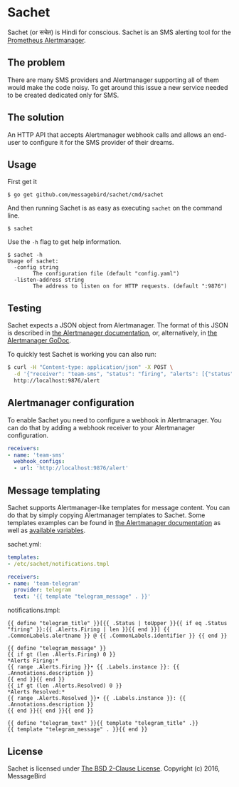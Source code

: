 # Sachet

Sachet (or सचेत) is Hindi for conscious. Sachet is an SMS alerting tool for the [Prometheus Alertmanager](https://github.com/prometheus/alertmanager).

## The problem
There are many SMS providers and Alertmanager supporting all of them would make the code noisy. To get around this issue a new service needed to be created dedicated only for SMS.

## The solution
An HTTP API that accepts Alertmanager webhook calls and allows an end-user to configure it for the SMS provider of their dreams.

## Usage

First get it 

```
$ go get github.com/messagebird/sachet/cmd/sachet
```

And then running Sachet is as easy as executing `sachet` on the command line.

```
$ sachet
```

Use the `-h` flag to get help information.

```
$ sachet -h
Usage of sachet:
  -config string
        The configuration file (default "config.yaml")
  -listen-address string
        The address to listen on for HTTP requests. (default ":9876")
```

## Testing

Sachet expects a JSON object from Alertmanager. The format of this JSON is described in [the Alertmanager documentation](https://prometheus.io/docs/alerting/configuration/#webhook-receiver-<webhook_config>), or, alternatively, in [the Alertmanager GoDoc](https://godoc.org/github.com/prometheus/alertmanager/template#Data).

To quickly test Sachet is working you can also run:
```bash
$ curl -H "Content-type: application/json" -X POST \
  -d '{"receiver": "team-sms", "status": "firing", "alerts": [{"status": "firing", "labels": {"alertname": "test-123"} }], "commonLabels": {"key": "value"}}' \
  http://localhost:9876/alert
```

## Alertmanager configuration

To enable Sachet you need to configure a webhook in Alertmanager. You can do that by adding a webhook receiver to your Alertmanager configuration. 

```yaml
receivers:
- name: 'team-sms'
  webhook_configs:
  - url: 'http://localhost:9876/alert'
```

## Message templating

Sachet supports Alertmanager-like templates for message content. You can do that by simply copying Alertmanager templates to Sachet. Some templates examples can be found in [the Alertmanager documentation](https://prometheus.io/docs/alerting/notification_examples/) as well as [available variables](https://prometheus.io/docs/alerting/notifications/).

sachet.yml:
```yaml
templates:
- /etc/sachet/notifications.tmpl

receivers:
- name: 'team-telegram'
  provider: telegram
  text: '{{ template "telegram_message" . }}'
```
notifications.tmpl:
```
{{ define "telegram_title" }}[{{ .Status | toUpper }}{{ if eq .Status "firing" }}:{{ .Alerts.Firing | len }}{{ end }}] {{ .CommonLabels.alertname }} @ {{ .CommonLabels.identifier }} {{ end }}

{{ define "telegram_message" }}
{{ if gt (len .Alerts.Firing) 0 }}
*Alerts Firing:*
{{ range .Alerts.Firing }}• {{ .Labels.instance }}: {{ .Annotations.description }}
{{ end }}{{ end }}
{{ if gt (len .Alerts.Resolved) 0 }}
*Alerts Resolved:*
{{ range .Alerts.Resolved }}• {{ .Labels.instance }}: {{ .Annotations.description }}
{{ end }}{{ end }}{{ end }}

{{ define "telegram_text" }}{{ template "telegram_title" .}}
{{ template "telegram_message" . }}{{ end }}
```

## License

Sachet is licensed under [The BSD 2-Clause License](http://opensource.org/licenses/BSD-2-Clause). Copyright (c) 2016, MessageBird
